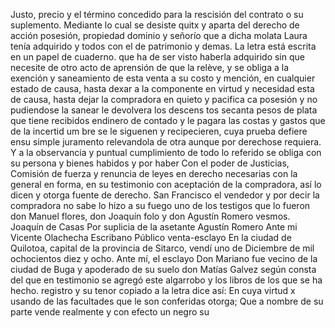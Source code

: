 Justo, precio y el término concedido para la rescisión del contrato o su suplemento. Mediante lo cual se desiste quitx y aparta del derecho de acción posesión, propiedad dominio y señorío que a dicha molata Laura tenía adquirido y todos con el de patrimonio y demas.
La letra está escrita en un papel de cuaderno.
que ha de ser visto haberla adquirido sin que necesite de otro acto de aprensión de que la relève, y se obliga a la exención y saneamiento de esta venta a su costo y mención, en cualquier estado de causa, hasta dexar a la componente en virtud y necesidad
esta de causa, hasta dejar la compradora en quieto y pacifica ca posesión y no pudiendose la sanear le devolvera los descens tos secanta pesos de plata que tiene recibidos endinero de contado y le pagara las costas y gastos que de la incertid um
bre se le siguenen y recipecieren, cuya prueba defiere ensu simple juramento relevandola de otra aunque por derechose requiera. Y a la observancia y puntual cumplimiento de todo lo referido se obliga con su persona y bienes habidos y por haber
Con el poder de Justicias, Comisión de fuerza y renuncia de leyes en derecho necesarias con la general en forma, en su testimonio con aceptación de la compradora, así lo dicen y otorga fuente de derecho.
San Francisco el vendedor y por decir la compradora no sabe lo hizo a su fuego uno de los testigos que lo fueron don Manuel flores, don Joaquín folo y don Agustín Romero vesmos. Joaquín de Casas
Por suplicia de la asetante Agustín Romero
Ante mi Vicente Olachecha
Escribano Público
venta-esclayo
En la ciudad de Quilotoa, capital de la provincia de Sitarco, vendí
uno de Diciembre de mil ochocientos diez y ocho. Ante mí, el
esclayo
Don Mariano fue vecino de la ciudad de Buga y apoderado de su suelo don Matías Galvez según consta del que en testimonio se agregó este algarrobo y los libros de los que se ha hecho.
registro y su tenor copiado a la letra dice así: En cuya virtud
x usando de las facultades que le son conferidas otorga; Que a
nombre de su parte vende realmente y con efecto un negro su